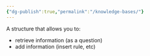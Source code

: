 ```yaml
---
{"dg-publish":true,"permalink":"/knowledge-bases/"}
---
```



A structure that allows you to:
- retrieve information (as a question)
- add information (insert rule, etc)

